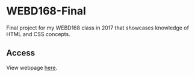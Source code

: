 # WEBD168-Final
 
Final project for my WEBD168 class in 2017 that showcases knowledge of HTML and CSS concepts.

## Access

View webpage [here](https://ephan23.github.io/WEBD168-Final/).

